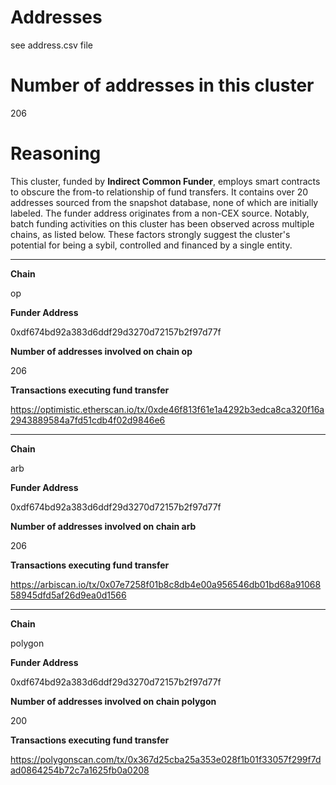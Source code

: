 # Addresses

see address.csv file

# Number of addresses in this cluster

206

# Reasoning

This cluster, funded by **Indirect Common Funder**, employs smart contracts to obscure the from-to relationship of fund transfers. It contains over 20 addresses sourced from the snapshot database, none of which are initially labeled. The funder address originates from a non-CEX source. Notably, batch funding activities on this cluster has been observed across multiple chains, as listed below. These factors strongly suggest the cluster's potential for being a sybil, controlled and financed by a single entity.


---

**Chain**

op

**Funder Address**

0xdf674bd92a383d6ddf29d3270d72157b2f97d77f

**Number of addresses involved on chain op**

206

**Transactions executing fund transfer**

https://optimistic.etherscan.io/tx/0xde46f813f61e1a4292b3edca8ca320f16a2943889584a7fd51cdb4f02d9846e6


---

**Chain**

arb

**Funder Address**

0xdf674bd92a383d6ddf29d3270d72157b2f97d77f

**Number of addresses involved on chain arb**

206

**Transactions executing fund transfer**

https://arbiscan.io/tx/0x07e7258f01b8c8db4e00a956546db01bd68a9106858945dfd5af26d9ea0d1566


---

**Chain**

polygon

**Funder Address**

0xdf674bd92a383d6ddf29d3270d72157b2f97d77f

**Number of addresses involved on chain polygon**

200

**Transactions executing fund transfer**

https://polygonscan.com/tx/0x367d25cba25a353e028f1b01f33057f299f7dad0864254b72c7a1625fb0a0208

